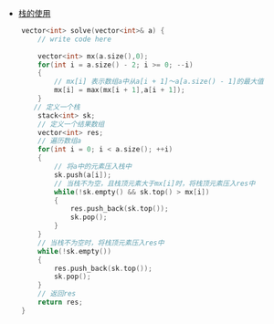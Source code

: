 * [栈的使用](https://www.nowcoder.com/practice/95cb356556cf430f912e7bdf1bc2ec8f?tpId=196&tqId=37173&rp=1&ru=/exam/oj&qru=/exam/oj&sourceUrl=%2Fexam%2Foj%3Fdifficulty%3D2%26page%3D1%26pageSize%3D50%26search%3D%26tab%3D%25E7%25AE%2597%25E6%25B3%2595%25E7%25AF%2587%26topicId%3D196&difficulty=3&judgeStatus=undefined&tags=590&title=)
```C++
    vector<int> solve(vector<int>& a) {
        // write code here
        
        vector<int> mx(a.size(),0);
        for(int i = a.size() - 2; i >= 0; --i)
        {
            // mx[i] 表示数组a中从a[i + 1]～a[a.size() - 1]的最大值
            mx[i] = max(mx[i + 1],a[i + 1]); 
        }
       // 定义一个栈
        stack<int> sk;
        // 定义一个结果数组
        vector<int> res;
        // 遍历数组a
        for(int i = 0; i < a.size(); ++i)
        {
            // 将a中的元素压入栈中
            sk.push(a[i]);
            // 当栈不为空，且栈顶元素大于mx[i]时，将栈顶元素压入res中
            while(!sk.empty() && sk.top() > mx[i])
            {
                res.push_back(sk.top());
                sk.pop();
            }
        }
        // 当栈不为空时，将栈顶元素压入res中
        while(!sk.empty())
        {
            res.push_back(sk.top());
            sk.pop();
        }
        // 返回res
        return res;
    }
```
